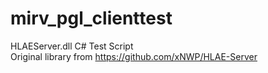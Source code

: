 # mirv_pgl_clienttest
 HLAEServer.dll C# Test Script  
 Original library from https://github.com/xNWP/HLAE-Server
